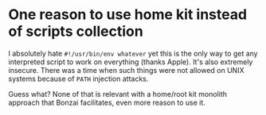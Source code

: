 # One reason to use home kit instead of scripts collection

I absolutely hate `#!/usr/bin/env whatever` yet this is the only way to get any interpreted script to work on everything (thanks Apple). It's also extremely insecure. There was a time when such things were not allowed on UNIX systems because of `PATH` injection attacks.

Guess what? None of that is relevant with a home/root kit monolith approach that Bonzai facilitates, even more reason to use it.
